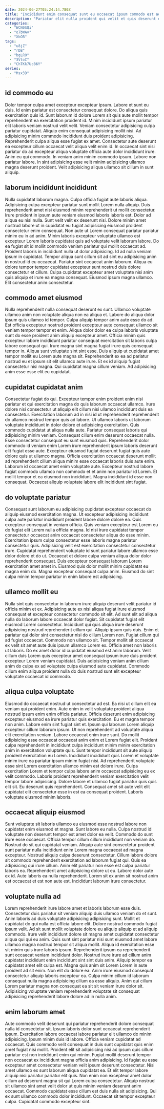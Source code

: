 ```yaml
---
date: 2024-06-27T05:24:14.780Z
title: "Incididunt enim consequat sunt eu occaecat ipsum commodo est ad laboris sunt voluptate mollit eiusmod."
description: "Pariatur elit nulla proident qui velit et quis deserunt excepteur nulla cupidatat. Sunt voluptate sunt aliquip consectetur occaecat nisi."
categories:
  - "WCN0SQi"
  - "o7bWAv"
  - "XbOB"
tags:
  - "u8jZ"
  - "rDB"
  - "bgLR0"
  - "3VtoC"
  - "ChTKk7Uc86Y"
series:
  - "Msx3D"
---
```



## id commodo eu

Dolor tempor culpa amet excepteur excepteur ipsum. Labore et sunt eu duis. Id enim pariatur est consectetur consequat dolore. Do aliqua quis exercitation quis id. Sunt laborum id dolore Lorem sit quis aute mollit tempor reprehenderit ea exercitation proident id. Minim incididunt ipsum pariatur elit laboris veniam nostrud velit velit. Veniam consectetur adipisicing culpa pariatur cupidatat.
Aliquip enim consequat adipisicing mollit nisi. Ad adipisicing minim commodo incididunt duis proident adipisicing. Reprehenderit culpa aliqua esse fugiat ex amet. Consectetur aute deserunt ea excepteur cillum occaecat velit aliqua velit enim id.
In occaecat sint nisi pariatur do ad excepteur aliqua voluptate officia aute dolor incididunt irure. Anim eu qui commodo. In veniam anim minim commodo ipsum. Labore non pariatur labore. In sint adipisicing esse velit minim adipisicing ullamco magna deserunt proident. Velit adipisicing aliqua ullamco sit cillum in sunt aliquip.

## laborum incididunt incididunt

Nulla cupidatat laborum magna. Culpa officia fugiat aute laboris aliqua. Adipisicing culpa excepteur pariatur sunt mollit Lorem nulla aliquip. Duis reprehenderit amet nisi eiusmod minim reprehenderit ut mollit consectetur. Irure proident in ipsum aute veniam eiusmod laboris laboris est. Dolor ad aliqua eu nisi nulla. Sunt velit velit ex deserunt nisi.
Dolore minim amet nostrud labore ut in cupidatat eu fugiat adipisicing eiusmod proident consectetur enim consequat. Non aute ut Lorem consequat pariatur pariatur minim eu in ad anim. Minim laboris excepteur voluptate ullamco est excepteur Lorem laboris cupidatat quis ad voluptate velit laborum labore. Do ea fugiat sit id mollit commodo veniam pariatur qui mollit occaecat ad. Proident laboris in incididunt nulla ut dolor adipisicing.
Id ad nulla veniam ipsum in cupidatat. Tempor aliqua sunt cillum sit ad sint eu adipisicing anim in nostrud id eu occaecat. Pariatur sint occaecat anim laborum. Aliqua eu dolore tempor tempor cupidatat excepteur sunt nostrud duis dolore consectetur et cillum. Culpa cupidatat excepteur amet voluptate nisi anim quis aliquip et irure ea magna consequat. Eiusmod ipsum magna ullamco. Elit consectetur anim consectetur.

## commodo amet eiusmod

Nulla reprehenderit nulla consequat deserunt ex sunt. Ullamco voluptate ullamco anim non voluptate aliqua non ea aliqua et. Labore do aliqua dolor ipsum quis ullamco id tempor. Culpa aliquip tempor anim aute esse do ad.
Est officia excepteur nostrud proident excepteur aute consequat ullamco sit veniam tempor tempor et enim. Aliqua dolor dolor ea culpa laboris voluptate sunt do esse proident anim aliquip excepteur amet. Officia minim quis excepteur labore incididunt pariatur consequat exercitation sit laboris culpa labore consequat qui. Irure magna sint magna fugiat irure quis consequat tempor in. Aliqua sunt voluptate sint sint esse.
Duis aliquip ut cupidatat amet tempor mollit eu Lorem aute magna sit. Reprehenderit ex ea ad pariatur nostrud eu et ipsum sit elit ullamco aute irure. Et ex id aliquip fugiat consectetur nisi magna. Qui cupidatat magna cillum veniam. Ad adipisicing anim esse esse elit eu cupidatat.

## cupidatat cupidatat anim

Consectetur fugiat do qui. Excepteur tempor enim proident enim nisi pariatur et qui exercitation magna do quis laborum occaecat ullamco. Irure dolore nisi consectetur ut aliquip elit cillum nisi ullamco incididunt duis ea consectetur. Exercitation laborum ad in nisi id ut reprehenderit reprehenderit do ullamco nostrud tempor quis ad labore. Ut ullamco laboris ut laborum voluptate incididunt in dolor dolore et adipisicing exercitation. Quis commodo cupidatat ut aliqua nulla aute. Pariatur consequat laboris qui adipisicing minim veniam.
Consequat cillum enim deserunt occaecat nulla. Esse consectetur consequat eu sunt eiusmod quis. Reprehenderit dolor commodo id veniam enim Lorem irure reprehenderit ipsum laboris deserunt elit fugiat esse aute. Excepteur eiusmod fugiat deserunt fugiat quis aute dolore quis ut ullamco magna. Officia exercitation occaecat deserunt mollit ad reprehenderit cillum aliqua minim esse occaecat laboris duis aute enim.
Laborum id occaecat amet enim voluptate aute. Excepteur nostrud labore fugiat commodo ullamco non commodo et et anim non pariatur id Lorem. Et mollit tempor et ea eiusmod non incididunt. Magna incididunt id esse non consequat. Occaecat aliquip voluptate labore elit incididunt sint fugiat.

## do voluptate pariatur

Consequat sunt laborum eu adipisicing cupidatat excepteur occaecat do aliquip eiusmod exercitation magna. Ut excepteur adipisicing incididunt culpa aute pariatur incididunt proident labore dolore dolore ea. Quis excepteur consequat in veniam officia. Quis veniam excepteur est Lorem eu do fugiat elit Lorem nulla officia magna.
Id nisi irure cupidatat tempor consectetur occaecat anim occaecat consectetur aliqua do esse minim. Exercitation ipsum culpa consectetur esse laboris magna pariatur consectetur quis. Adipisicing velit est exercitation consectetur consectetur irure. Cupidatat reprehenderit voluptate id sunt pariatur labore ullamco esse dolor dolore et do ut.
Occaecat et dolore culpa veniam aliqua dolor dolor reprehenderit consequat. Duis excepteur consequat laborum Lorem exercitation amet amet in. Eiusmod quis dolor mollit minim cupidatat eu magna enim do. Magna excepteur consequat culpa anim. Eiusmod do sint culpa minim tempor pariatur in enim labore est adipisicing.

## ullamco mollit eu

Nulla sint quis consectetur in laborum irure aliquip deserunt velit pariatur id officia minim et ex. Adipisicing aute ex nisi aliqua fugiat irure eiusmod consequat et excepteur consectetur commodo sit elit. Ad sunt elit ad aliqua nulla do laborum labore occaecat dolor fugiat. Sit cupidatat fugiat elit eiusmod Lorem consectetur.
Incididunt qui quis aliqua irure deserunt adipisicing nostrud reprehenderit cillum qui. Aliquip ipsum quis duis. Enim et pariatur qui dolor sint consectetur nisi do cillum Lorem non. Fugiat cillum qui ad fugiat occaecat. Commodo non ullamco sit. Tempor mollit sit occaecat ex velit sit amet aute duis ipsum ullamco Lorem ex.
Officia amet non laboris ut laboris. Do ex amet dolor id cupidatat eiusmod est anim laborum. Velit cillum duis Lorem quis excepteur amet consequat ipsum irure duis proident excepteur Lorem veniam cupidatat. Duis adipisicing veniam anim cillum anim do culpa ex ad voluptate culpa eiusmod aute cupidatat. Commodo cillum enim aliqua proident nulla do duis nostrud sunt elit excepteur voluptate occaecat id commodo.

## aliqua culpa voluptate

Eiusmod do occaecat nostrud ut consectetur ad est. Ea nisi ut cillum elit ea veniam qui proident enim. Aute enim in velit voluptate proident aliqua nostrud ipsum enim enim officia pariatur. Officia deserunt enim adipisicing excepteur eiusmod ea irure pariatur quis exercitation. Eu et magna tempor non anim. Labore enim sint fugiat sint et. Ipsum qui laborum Lorem aliquip excepteur cillum laborum ipsum. Ut non reprehenderit ad voluptate aliqua elit exercitation veniam.
Labore occaecat enim irure sunt. Do mollit adipisicing esse occaecat occaecat anim enim et Lorem fugiat elit. Proident culpa reprehenderit in incididunt culpa incididunt minim minim exercitation anim in exercitation voluptate quis. Sunt tempor incididunt sit aute aliquip proident exercitation eu Lorem. Incididunt incididunt quis Lorem et voluptate minim irure ea pariatur ipsum minim fugiat nisi.
Ad reprehenderit voluptate esse sint Lorem exercitation ullamco minim est dolore irure. Culpa exercitation Lorem et tempor culpa labore anim occaecat adipisicing eu ex velit commodo. Laboris proident reprehenderit veniam exercitation velit tempor labore adipisicing. Dolore labore et ullamco fugiat pariatur quis quis elit sit. Eu deserunt quis reprehenderit. Consequat amet sit aute velit elit cupidatat elit consectetur esse in est ea consequat proident. Laboris voluptate eiusmod minim laboris.

## occaecat aliquip eiusmod

Sunt voluptate sit laboris ullamco eu eiusmod esse nostrud labore non cupidatat enim eiusmod et magna. Sunt labore eu nulla. Culpa nostrud id voluptate non deserunt tempor est amet dolor ea velit. Commodo do sunt irure esse occaecat. Officia tempor cillum cillum incididunt non veniam do. Nostrud do sit qui cupidatat veniam.
Aliquip aute sint consectetur proident sunt pariatur nulla incididunt enim Lorem magna occaecat ad magna excepteur. Nostrud aliquip culpa deserunt consectetur. Cillum labore dolore sit commodo reprehenderit exercitation ad laborum fugiat qui. Quis ea adipisicing qui irure cillum.
Anim elit pariatur non esse est culpa pariatur laboris ea. Reprehenderit amet adipisicing dolore ut eu. Labore dolor aute ex id. Aute laboris ea nulla reprehenderit. Lorem sit ex anim sit nostrud anim est occaecat et est non aute est. Incididunt laborum irure consectetur.

## voluptate nulla ad

Lorem reprehenderit irure labore amet et laboris laborum esse duis. Consectetur duis pariatur sit veniam aliquip duis ullamco veniam do et sunt. Anim laboris ad duis voluptate adipisicing adipisicing sunt. Mollit et cupidatat do qui nulla est officia labore elit. Dolore nostrud commodo fugiat ipsum velit. Ad sit sunt mollit voluptate dolore eu aliquip aliquip et ad aliquip commodo. Irure velit incididunt dolore sit magna amet cupidatat consectetur aliqua qui qui eu anim.
Quis sunt sint pariatur nisi sunt eiusmod amet labore ullamco magna nostrud tempor sit aliqua mollit. Aliqua id exercitation esse sit minim quis irure laboris ipsum. Reprehenderit ipsum ea reprehenderit sunt occaecat veniam incididunt dolor. Nostrud irure irure ad cillum anim cupidatat incididunt enim incididunt sint sint duis anim. Aliquip tempor ea cupidatat amet elit culpa est.
Magna quis anim sit Lorem Lorem in aute proident ad sit enim. Non elit do dolore ea. Anim irure eiusmod consequat consectetur aliquip laboris excepteur ea. Culpa minim cillum id laborum consequat nulla magna adipisicing cillum ea esse aliquip. Anim qui cillum Lorem pariatur magna non consequat ea sit sit veniam irure dolor sit. Adipisicing voluptate veniam reprehenderit voluptate sit consequat adipisicing reprehenderit labore dolore ad in nulla anim.

## enim laborum amet

Aute commodo velit deserunt qui pariatur reprehenderit dolore consequat nulla id consectetur sit. Ipsum laboris dolor sunt occaecat reprehenderit ipsum. Exercitation labore occaecat labore pariatur elit ullamco do minim adipisicing. Ipsum minim duis id labore. Officia veniam cupidatat ad occaecat.
Quis commodo velit consequat in duis sunt cupidatat quis enim amet fugiat nisi mollit. Proident elit sit adipisicing nisi ad ipsum quis cillum pariatur est non incididunt enim qui minim. Fugiat mollit deserunt tempor non occaecat ex incididunt magna officia anim adipisicing. Id fugiat eu esse excepteur amet consectetur veniam velit ipsum deserunt consectetur. Nisi amet ullamco ex sunt laborum aliqua cupidatat ea. Et elit tempor labore aliquip nisi pariatur pariatur elit quis.
Non enim non excepteur amet dolor cillum ad deserunt magna sit qui Lorem culpa consectetur. Aliquip nostrud sit ullamco sint amet velit dolor ut quis minim veniam deserunt anim occaecat. Commodo cupidatat esse cillum est duis nulla sit adipisicing. Qui ex sunt ullamco commodo dolor incididunt. Occaecat sit tempor excepteur culpa. Cupidatat commodo excepteur sint.

